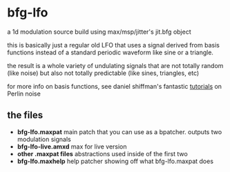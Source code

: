 # bfg-lfo
a 1d modulation source build using max/msp/jitter's jit.bfg object

this is basically just a regular old LFO that uses a signal derived from basis functions instead of a standard periodic waveform like sine or a triangle.

the result is a whole variety of undulating signals that are not totally random (like noise) but also not totally predictable (like sines, triangles, etc)

for more info on basis functions, see daniel shiffman's fantastic [tutorials](https://www.youtube.com/playlist?list=PLRqwX-V7Uu6bgPNQAdxQZpJuJCjeOr7VD) on Perlin noise

## the files
* **bfg-lfo.maxpat** main patch that you can use as a bpatcher. outputs two modulation signals
* **bfg-lfo-live.amxd** max for live version
* **other .maxpat files** abstractions used inside of the first two
* **bfg-lfo.maxhelp** help patcher showing off what bfg-lfo.maxpat does
